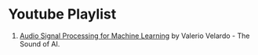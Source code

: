 # Youtube Playlist

1. [Audio Signal Processing for Machine Learning](https://youtube.com/playlist?list=PL-wATfeyAMNqIee7cH3q1bh4QJFAaeNv0) by Valerio Velardo - The Sound of AI.
